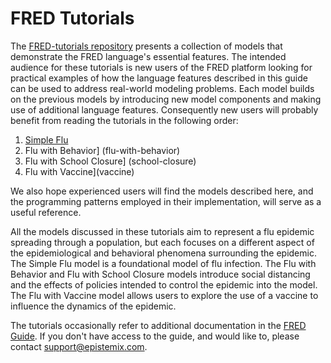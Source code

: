 # FRED Tutorials

The [FRED-tutorials repository](https://github.com/Epistemix-com/FRED-tutorials)
presents a collection of models that demonstrate the FRED language's
essential features. The intended audience for these tutorials is new users of
the FRED platform looking for practical examples of how the language features
described in this guide can be used to address real-world modeling problems.
Each model builds on the previous models by introducing new model components and
making use of additional language features. Consequently new users will probably
benefit from reading the tutorials in the following order:

1. [Simple Flu](simpleflu/README.md)
2. Flu with Behavior] (flu-with-behavior)
3. Flu with School Closure] (school-closure)
4. Flu with Vaccine](vaccine)

We also hope experienced users will find the models described here, and the
programming patterns employed in their implementation, will serve as a useful
reference.

All the models discussed in these tutorials aim to represent a flu epidemic
spreading through a population, but each focuses on a different aspect of the
epidemiological and behavioral phenomena surrounding the epidemic. The Simple
Flu model is a foundational model of flu infection. The Flu with
Behavior and Flu with School Closure
models introduce social distancing and the effects of policies intended to
control the epidemic into the model. The Flu with Vaccine model
allows users to explore the use of a vaccine to influence the dynamics of the
epidemic.

The tutorials occasionally refer to additional documentation in the [FRED
Guide](https://epistemix-fred-guide.readthedocs-hosted.com/en/latest/). If you
don't have access to the guide, and would like to, please contact
support@epistemix.com.
